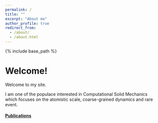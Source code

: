 ```yaml
---
permalink: /
title: ""
excerpt: "About me"
author_profile: true
redirect_from: 
  - /about/
  - /about.html
---
```


{% include base_path %}


# Welcome!

<!-- I am Cao Thang Nguyen, a PhD candidate in Computational Mechanics at Ulsan National Institute of Science & Technology (UNIST). -->
Welcome to my site.

I am one of the populace interested in Computational Solid Mechanics which focuses on the atomistic scale, coarse-grained dynamics and rare event.



<!-- I am a PhD student in Computer Vision and Machine Learning in the [IMAGINE team](http://imagine.enpc.fr/) of [Ecole des Ponts Paristech](http://www.enpc.fr/) in Paris. I am working on 3D Scene Understanding from images under the supervision of [Prof. Vincent Lepetit](http://imagine.enpc.fr/~lepetitv/), with a current focus on Monocular 3D Geometry Estimation, which aims to predict a geometric representation of a 3D scene given a single image. 

I received a MRes degree in [Mathematics, Vision, and Learning (MVA)](http://math.ens-paris-saclay.fr/version-francaise/formations/master-mva/) from [ENS Paris-Saclay](http://ens-paris-saclay.fr/). Before that, I obtained joint MS degrees from [Imperial College London](https://www.imperial.ac.uk/) and [Institut d'Optique Graduate School Paristech](https://www.institutoptique.fr/) in Optics, Physics and Signal Processing. 

*I am organizing weekly seminars on Wednesdays, please reach out to me at michael.ramamonjisoa[at]enpc[dot]fr if you wish to present your work to Imagine's students, and permanent researchers.* -->


<!-- # News
- 01/2022: Something ... -->




#### [Publications](https://thangckt.github.io/cv/publications)
